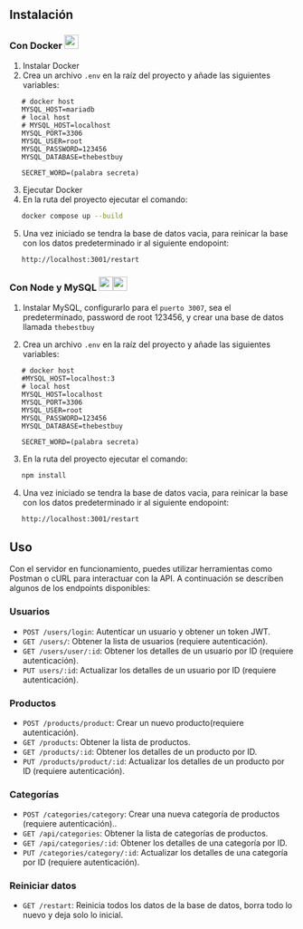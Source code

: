 ## Instalación

### Con Docker  <img src="https://skillicons.dev/icons?i=docker" width="25px"/>

 1. Instalar Docker
 2. Crea un archivo `.env` en la raíz del proyecto y añade las siguientes variables:
  ```env
     # docker host
     MYSQL_HOST=mariadb
     # local host
     # MYSQL_HOST=localhost
     MYSQL_PORT=3306
     MYSQL_USER=root
     MYSQL_PASSWORD=123456
     MYSQL_DATABASE=thebestbuy

     SECRET_WORD=(palabra secreta)
```
 3. Ejecutar Docker
 4. En la ruta del proyecto ejecutar el comando:

 ```bash
    docker compose up --build
```
 5. Una vez iniciado se tendra la base de datos vacia, para reinicar la base con los datos predeterminado ir al siguiente endopoint:

```bash
   http://localhost:3001/restart
```

### Con Node y MySQL <img src="https://skillicons.dev/icons?i=nodejs" width="25px"/><img src="https://skillicons.dev/icons?i=mysql" width="25px"/>
 1. Instalar MySQL, configurarlo para el ```puerto 3007```,  sea el predeterminado, password de root 123456, y crear una base de datos llamada ```thebestbuy```

 2. Crea un archivo `.env` en la raíz del proyecto y añade las siguientes variables:
  ```env
     # docker host
     #MYSQL_HOST=localhost:3
     # local host
     MYSQL_HOST=localhost
     MYSQL_PORT=3306
     MYSQL_USER=root
     MYSQL_PASSWORD=123456
     MYSQL_DATABASE=thebestbuy

     SECRET_WORD=(palabra secreta)
```
 3. En la ruta del proyecto ejecutar el comando:

 ```bash
    npm install
```
 4. Una vez iniciado se tendra la base de datos vacia, para reinicar la base con los datos predeterminado ir al siguiente endopoint:

```bash
   http://localhost:3001/restart
```
## Uso

Con el servidor en funcionamiento, puedes utilizar herramientas como Postman o cURL para interactuar con la API. A continuación se describen algunos de los endpoints disponibles:

### Usuarios

- `POST /users/login`: Autenticar un usuario y obtener un token JWT.
- `GET /users/`: Obtener la lista de usuarios (requiere autenticación).
- `GET /users/user/:id`: Obtener los detalles de un usuario por ID (requiere autenticación).
- `PUT users/:id`: Actualizar los detalles de un usuario por ID (requiere autenticación).

### Productos
- `POST /products/product`: Crear un nuevo producto(requiere autenticación).
- `GET /products`: Obtener la lista de productos.
- `GET /products/:id`: Obtener los detalles de un producto por ID.
- `PUT /products/product/:id`: Actualizar los detalles de un producto por ID (requiere autenticación).

### Categorías
- `POST /categories/category`: Crear una nueva categoría de productos (requiere autenticación)..
- `GET /api/categories`: Obtener la lista de categorías de productos.
- `GET /api/categories/:id`: Obtener los detalles de una categoría por ID.
- `PUT /categories/category/:id`: Actualizar los detalles de una categoría por ID (requiere autenticación).

### Reiniciar datos
- `GET /restart`: Reinicia todos los datos de la base de datos, borra todo lo nuevo y deja solo lo inicial.